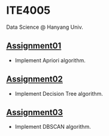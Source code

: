 # ITE4005
Data Science @ Hanyang Univ.

## [Assignment01](https://github.com/frechele/ITE4005/tree/main/assignment1)
- Implement Apriori algorithm.

## [Assignment02](https://github.com/frechele/ITE4005/tree/main/assignment2)
- Implement Decision Tree algorithm.

## [Assignment03](https://github.com/frechele/ITE4005/tree/main/assignment3)
- Implement DBSCAN algorithm.
